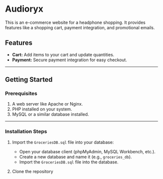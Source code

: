 # Audioryx  

This is an e-commerce website for a headphone shopping. It provides features like a shopping cart, payment integration, and promotional emails.  

## Features  
- **Cart:** Add items to your cart and update quantities.  
- **Payment:** Secure payment integration for easy checkout.
---

## Getting Started  

### Prerequisites  
1. A web server like Apache or Nginx.  
2. PHP installed on your system.  
3. MySQL or a similar database installed.  

---

### Installation Steps  
1. Import the `GroceriesDB.sql` file into your database:  
   - Open your database client (phpMyAdmin, MySQL Workbench, etc.).  
   - Create a new database and name it (e.g., `groceries_db`).  
   - Import the `GroceriesDB.sql` file into the database.  

2. Clone the repository 
